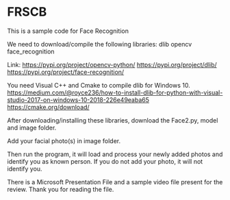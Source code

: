 # FRSCB
This is a sample code for Face Recognition

We need to download/compile the following libraries:
dlib
opencv
face_recognition

Link:
https://pypi.org/project/opencv-python/
https://pypi.org/project/dlib/
https://pypi.org/project/face-recognition/

You need Visual C++ and Cmake to compile dlib for Windows 10.
https://medium.com/@royce236/how-to-install-dlib-for-python-with-visual-studio-2017-on-windows-10-2018-226e49eaba65
https://cmake.org/download/


After downloading/installing these libraries, download the Face2.py, model and image folder.

Add your facial photo(s) in image folder.

Then run the program, it will load and process your newly added photos and identify you as known person.
If you do not add your photo, it will not identify you.

There is a Microsoft Presentation File and a sample video file present for the review.
Thank you for reading the file.
